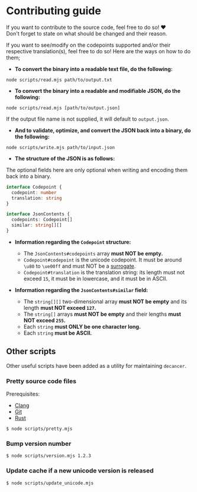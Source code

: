 # Contributing guide

If you want to contribute to the source code, feel free to do so! ❤️<br>
Don't forget to state on what should be changed and their reason.

If you want to see/modify on the codepoints supported and/or their respective translation(s), feel free to do so! Here are the ways on how to do them;

- **To convert the binary into a readable text file, do the following:**

```console
node scripts/read.mjs path/to/output.txt
```

- **To convert the binary into a readable and modifiable JSON, do the following:**

```console
node scripts/read.mjs [path/to/output.json]
```

If the output file name is not supplied, it will default to `output.json`.

- **And to validate, optimize, and convert the JSON back into a binary, do the following:**

```console
node scripts/write.mjs path/to/input.json
```

- **The structure of the JSON is as follows:**

The optional fields here are only optional when writing and encoding them back into a binary.

```ts
interface Codepoint {
  codepoint: number
  translation: string
}

interface JsonContents {
  codepoints: Codepoint[]
  similar: string[][]
}
```

- **Information regarding the `Codepoint` structure:**

  - The `JsonContents#codepoints` array **must NOT be empty.**
  - `Codepoint#codepoint` is the unicode codepoint. It must be around `\u80` to `\ue00ff` and must NOT be a [surrogate](https://en.wikipedia.org/wiki/Universal_Character_Set_characters#Surrogates).
  - `Codepoint#translation` is the translation string: its length must not exceed `15`, it must be in lowercase, and it must be in ASCII.

- **Information regarding the `JsonContents#similar` field:**

  - The `string[][]` two-dimensional array **must NOT be empty** and its length **must NOT exceed `127`.**
  - The `string[]` arrays **must NOT be empty** and their lengths **must NOT exceed `255`.**
  - Each `string` **must ONLY be one character long.**
  - Each `string` **must be ASCII.**

## Other scripts

Other useful scripts have been added as a utility for maintaining `decancer`.

### Pretty source code files

Prerequisites:

- [Clang](https://clang.llvm.org)
- [Git](https://git-scm.com/)
- [Rust](https://www.rust-lang.org)

```console
$ node scripts/pretty.mjs
```

### Bump version number

```console
$ node scripts/version.mjs 1.2.3
```

### Update cache if a new unicode version is released

```console
$ node scripts/update_unicode.mjs
```
